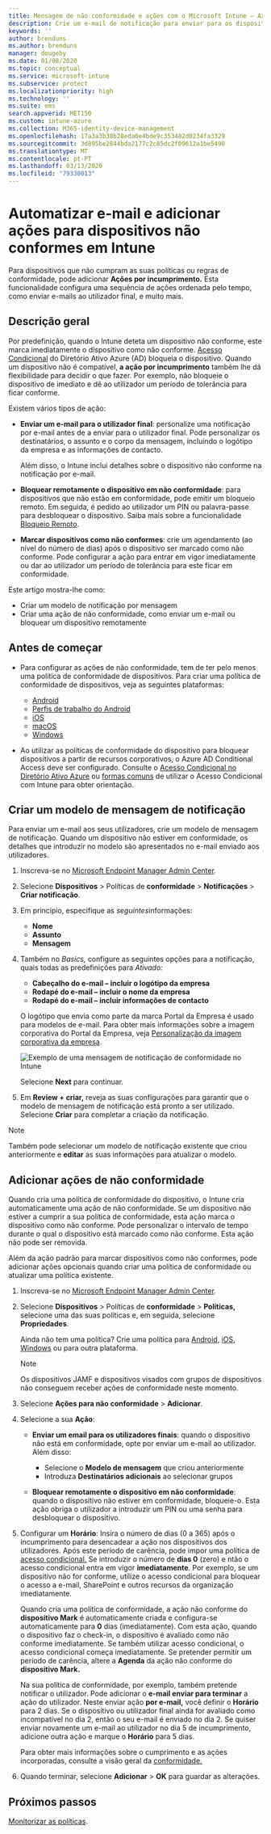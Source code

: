 ```yaml
---
title: Mensagem de não conformidade e ações com o Microsoft Intune – Azure | Microsoft Docs
description: Crie um e-mail de notificação para enviar para os dispositivos não conformes. Adicione ações depois de um dispositivo ser marcado como não conforme, tais como adicionar um período de tolerância para obter conformidade, ou crie um agendamento para bloquear o acesso até o dispositivo ficar em conformidade. Faça isto com o Microsoft Intune no Azure.
keywords: ''
author: brenduns
ms.author: brenduns
manager: dougeby
ms.date: 01/08/2020
ms.topic: conceptual
ms.service: microsoft-intune
ms.subservice: protect
ms.localizationpriority: high
ms.technology: ''
ms.suite: ems
search.appverid: MET150
ms.custom: intune-azure
ms.collection: M365-identity-device-management
ms.openlocfilehash: 17a3a3b38b28eda0e4bde9c353482d0234fa3329
ms.sourcegitcommit: 3d895be2844bda2177c2c85dc2f09612a1be5490
ms.translationtype: MT
ms.contentlocale: pt-PT
ms.lasthandoff: 03/13/2020
ms.locfileid: "79330013"
---
```

# <a name="automate-email-and-add-actions-for-noncompliant-devices-in-intune"></a>Automatizar e-mail e adicionar ações para dispositivos não conformes em Intune

Para dispositivos que não cumpram as suas políticas ou regras de conformidade, pode adicionar **Ações por incumprimento.** Esta funcionalidade configura uma sequência de ações ordenada pelo tempo, como enviar e-mails ao utilizador final, e muito mais.

## <a name="overview"></a>Descrição geral

Por predefinição, quando o Intune deteta um dispositivo não conforme, este marca imediatamente o dispositivo como não conforme. [Acesso Condicional](https://docs.microsoft.com/azure/active-directory/active-directory-conditional-access-azure-portal) do Diretório Ativo Azure (AD) bloqueia o dispositivo. Quando um dispositivo não é compatível, **a ação por incumprimento** também lhe dá flexibilidade para decidir o que fazer. Por exemplo, não bloqueie o dispositivo de imediato e dê ao utilizador um período de tolerância para ficar conforme.

Existem vários tipos de ação:

- **Enviar um e-mail para o utilizador final**: personalize uma notificação por e-mail antes de a enviar para o utilizador final. Pode personalizar os destinatários, o assunto e o corpo da mensagem, incluindo o logótipo da empresa e as informações de contacto.

    Além disso, o Intune inclui detalhes sobre o dispositivo não conforme na notificação por e-mail.

- **Bloquear remotamente o dispositivo em não conformidade**: para dispositivos que não estão em conformidade, pode emitir um bloqueio remoto. Em seguida, é pedido ao utilizador um PIN ou palavra-passe para desbloquear o dispositivo. Saiba mais sobre a funcionalidade [Bloqueio Remoto](../remote-actions/device-remote-lock.md).

- **Marcar dispositivos como não conformes**: crie um agendamento (ao nível do número de dias) após o dispositivo ser marcado como não conforme. Pode configurar a ação para entrar em vigor imediatamente ou dar ao utilizador um período de tolerância para este ficar em conformidade.

Este artigo mostra-lhe como:

- Criar um modelo de notificação por mensagem
- Criar uma ação de não conformidade, como enviar um e-mail ou bloquear um dispositivo remotamente


## <a name="before-you-begin"></a>Antes de começar

- Para configurar as ações de não conformidade, tem de ter pelo menos uma política de conformidade de dispositivos. Para criar uma política de conformidade de dispositivos, veja as seguintes plataformas:

  - [Android](compliance-policy-create-android.md)
  - [Perfis de trabalho do Android](compliance-policy-create-android-for-work.md)
  - [iOS](compliance-policy-create-ios.md)
  - [macOS](compliance-policy-create-mac-os.md)
  - [Windows](compliance-policy-create-windows.md)

- Ao utilizar as políticas de conformidade do dispositivo para bloquear dispositivos a partir de recursos corporativos, o Azure AD Conditional Access deve ser configurado. Consulte o [Acesso Condicional no Diretório Ativo Azure](https://docs.microsoft.com/azure/active-directory/active-directory-conditional-access-azure-portal) ou [formas comuns](conditional-access-intune-common-ways-use.md) de utilizar o Acesso Condicional com Intune para obter orientação.

## <a name="create-a-notification-message-template"></a>Criar um modelo de mensagem de notificação

Para enviar um e-mail aos seus utilizadores, crie um modelo de mensagem de notificação. Quando um dispositivo não estiver em conformidade, os detalhes que introduzir no modelo são apresentados no e-mail enviado aos utilizadores.

1. Inscreva-se no [Microsoft Endpoint Manager Admin Center](https://go.microsoft.com/fwlink/?linkid=2109431).
2. Selecione **Dispositivos** > Políticas de **conformidade** > **Notificações** > **Criar notificação**.
3. Em princípio, especifique as *seguintes*informações:

   - **Nome**
   - **Assunto**
   - **Mensagem**

4. Também no *Basics,* configure as seguintes opções para a notificação, quais todas as predefinições para *Ativado:*

   - **Cabeçalho do e-mail – incluir o logótipo da empresa**
   - **Rodapé do e-mail – incluir o nome da empresa**
   - **Rodapé do e-mail – incluir informações de contacto**

   O logótipo que envia como parte da marca Portal da Empresa é usado para modelos de e-mail. Para obter mais informações sobre a imagem corporativa do Portal da Empresa, veja [Personalização da imagem corporativa da empresa](../apps/company-portal-app.md#company-identity-branding-customization).

   ![Exemplo de uma mensagem de notificação de conformidade no Intune](./media/actions-for-noncompliance/actionsfornoncompliance-1.PNG)

   Selecione **Next** para continuar.

5. Em **Review + criar,** reveja as suas configurações para garantir que o modelo de mensagem de notificação está pronto a ser utilizado. Selecione **Criar** para completar a criação da notificação.

> [!NOTE]
> Também pode selecionar um modelo de notificação existente que criou anteriormente e **editar** as suas informações para atualizar o modelo.

## <a name="add-actions-for-noncompliance"></a>Adicionar ações de não conformidade

Quando cria uma política de conformidade do dispositivo, o Intune cria automaticamente uma ação de não conformidade. Se um dispositivo não estiver a cumprir a sua política de conformidade, esta ação marca o dispositivo como não conforme. Pode personalizar o intervalo de tempo durante o qual o dispositivo está marcado como não conforme. Esta ação não pode ser removida.

Além da ação padrão para marcar dispositivos como não conformes, pode adicionar ações opcionais quando criar uma política de conformidade ou atualizar uma política existente.

1. Inscreva-se no [Microsoft Endpoint Manager Admin Center](https://go.microsoft.com/fwlink/?linkid=2109431).

2. Selecione **Dispositivos** > Políticas de **conformidade** > **Políticas,** selecione uma das suas políticas e, em seguida, selecione **Propriedades**.

   Ainda não tem uma política? Crie uma política para [Android](compliance-policy-create-android.md), [iOS](compliance-policy-create-ios.md), [Windows](compliance-policy-create-windows.md) ou para outra plataforma.

   > [!NOTE]
   > Os dispositivos JAMF e dispositivos visados com grupos de dispositivos não conseguem receber ações de conformidade neste momento.

3. Selecione **Ações para não conformidade** > **Adicionar**.

4. Selecione a sua **Ação**:

   - **Enviar um email para os utilizadores finais**: quando o dispositivo não está em conformidade, opte por enviar um e-mail ao utilizador. Além disso:
     - Selecione o **Modelo de mensagem** que criou anteriormente
     - Introduza **Destinatários adicionais** ao selecionar grupos

   - **Bloquear remotamente o dispositivo em não conformidade**: quando o dispositivo não estiver em conformidade, bloqueie-o. Esta ação obriga o utilizador a introduzir um PIN ou uma senha para desbloquear o dispositivo.

5. Configurar um **Horário**: Insira o número de dias (0 a 365) após o incumprimento para desencadear a ação nos dispositivos dos utilizadores. Após este período de carência, pode impor uma política de [acesso condicional.](conditional-access-intune-common-ways-use.md) Se introduzir o número de **dias 0** (zero) e ntão o acesso condicional entra em vigor **imediatamente**. Por exemplo, se um dispositivo não for conforme, utilize o acesso condicional para bloquear o acesso a e-mail, SharePoint e outros recursos da organização imediatamente.

   Quando cria uma política de conformidade, a ação não conforme do **dispositivo Mark** é automaticamente criada e configura-se automaticamente para **0** dias (imediatamente). Com esta ação, quando o dispositivo faz o check-in, o dispositivo é avaliado como não conforme imediatamente. Se também utilizar acesso condicional, o acesso condicional começa imediatamente. Se pretender permitir um período de carência, altere a **Agenda** da ação não conforme do **dispositivo Mark.**

   Na sua política de conformidade, por exemplo, também pretende notificar o utilizador. Pode adicionar o **e-mail enviar para terminar** a ação do utilizador. Neste enviar ação **por e-mail,** você definir o **Horário** para 2 dias. Se o dispositivo ou utilizador final ainda for avaliado como incompatível no dia 2, então o seu e-mail é enviado no dia 2. Se quiser enviar novamente um e-mail ao utilizador no dia 5 de incumprimento, adicione outra ação e marque o **Horário** para 5 dias.

   Para obter mais informações sobre o cumprimento e as ações incorporadas, consulte a visão geral da [conformidade.](device-compliance-get-started.md)

6. Quando terminar, selecione **Adicionar** > **OK** para guardar as alterações.

## <a name="next-steps"></a>Próximos passos

[Monitorizar as políticas](compliance-policy-monitor.md).
